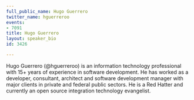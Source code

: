 ```yaml
---
full_public_name: Hugo Guerrero
twitter_name: hguerreroo
events:
- 7091
title: Hugo Guerrero
layout: speaker_bio
id: 3426

---
```

Hugo Guerrero (@hguerreroo) is an information technology professional with 15+ years of experience in software development. He has worked as a developer, consultant, architect and software development manager with major clients in private and federal public sectors. He is a Red Hatter and currently an open source integration technology evangelist.